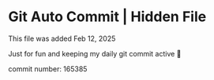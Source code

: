 # Git Auto Commit | Hidden File

This file was added Feb 12, 2025

Just for fun and keeping my daily git commit active 🤪

commit number: 165385
